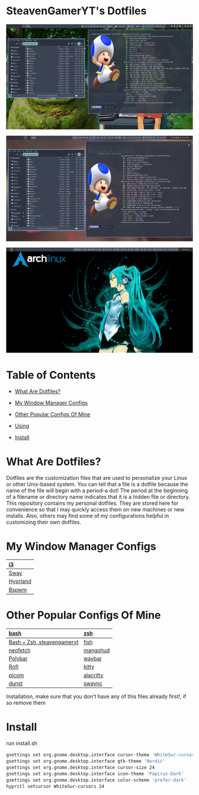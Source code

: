 # SteavenGamerYT's Dotfiles

![](https://github.com/SteavenGamerYT/dot-files/blob/main/Screenshots/i3.png?raw=true)

![](https://github.com/SteavenGamerYT/dot-files/blob/main/Screenshots/sway.png?raw=true)

![](https://github.com/SteavenGamerYT/dot-files/blob/main/Screenshots/hyprland.png?raw=true)

# Table of Contents

* [What Are Dotfiles?](https://github.com/SteavenGamerYT/dot-files#what-are-dotfiles)

* [My Window Manager Configs](https://github.com/SteavenGamerYT/dot-files#my-window-manager-configs)

* [Other Popular Configs Of Mine](https://github.com/SteavenGamerYT/dot-files#other-popular-configs-of-mine)

* [Using](https://github.com/SteavenGamerYT/dot-files#Using)

* [Install](https://github.com/SteavenGamerYT/dot-files#Install)

# What Are Dotfiles?
Dotfiles are the customization files that are used to personalize your Linux or other Unix-based system.  You can tell that a file is a dotfile because the name of the file will begin with a period–a dot!  The period at the beginning of a filename or directory name indicates that it is a hidden file or directory.  This repository contains my personal dotfiles.  They are stored here for convenience so that I may quickly access them on new machines or new installs.  Also, others may find some of my configurations helpful in customizing their own dotfiles.

# My Window Manager Configs
| [i3](https://github.com/SteavenGamerYT/dot-files/blob/main/DotFiles/.config/i3/config) |
| :---------------------------------------------------------------------- |
| [Sway](https://github.com/SteavenGamerYT/dot-files/blob/main/DotFiles/.config/sway/config) |
| [Hyprland](https://github.com/SteavenGamerYT/dot-files/blob/main/DotFiles/.config/hypr/hyprland.conf) |
| [Bspwm](https://github.com/SteavenGamerYT/dot-files/blob/main/DotFiles/.config/bspwm/bspwmrc) |

# Other Popular Configs Of Mine
| [bash](https://github.com/SteavenGamerYT/dot-files/blob/main/DotFiles/.bashrc)   | [zsh](https://github.com/SteavenGamerYT/dot-files/blob/main/DotFiles/.zshr)    |
| :---------------------------------------------------------------------- | :-------------------------------------------------------------------- |
| [Bash + Zsh .steavengameryt](https://github.com/SteavenGamerYT/dot-files/blob/main/DotFiles/.steavengameryt) | [fish](https://github.com/SteavenGamerYT/dot-files/blob/main/DotFiles/.config/fish) |
| [neofetch](https://github.com/SteavenGamerYT/dot-files/blob/main/DotFiles/.config/neofetch)   | [mangohud](https://github.com/SteavenGamerYT/dot-files/blob/main/DotFiles/.config/MangoHud) |
| [Polybar](https://github.com/SteavenGamerYT/dot-files/blob/main/DotFiles/.config/polybar)   | [waybar](https://github.com/SteavenGamerYT/dot-files/blob/main/DotFiles/.config/waybar) |
| [Rofi](https://github.com/SteavenGamerYT/dot-files/blob/main/DotFiles/.config/rofi)     | [kitty](https://github.com/SteavenGamerYT/dot-files/blob/main/DotFiles/.config/kitty) |
| [picom](https://github.com/SteavenGamerYT/dot-files/blob/main/DotFiles/.config/picom)   | [alacritty](https://github.com/SteavenGamerYT/dot-files/blob/main/DotFiles/.config/alacritty) |
| [dunst](https://github.com/SteavenGamerYT/dot-files/blob/main/DotFiles/.config/dunst)   | [swaync](https://github.com/SteavenGamerYT/dot-files/blob/main/DotFiles/.config/swaync) |


Installation, make sure that you don't have any of this files already first!, if so remove them

# Install
run install.sh

```sh
gsettings set org.gnome.desktop.interface cursor-theme 'WhiteSur-cursors'
gsettings set org.gnome.desktop.interface gtk-theme 'Nordic'
gsettings set org.gnome.desktop.interface cursor-size 24
gsettings set org.gnome.desktop.interface icon-theme 'Papirus-Dark'
gsettings set org.gnome.desktop.interface color-scheme 'prefer-dark'
hyprctl setcursor WhiteSur-cursors 24
```